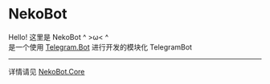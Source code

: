 # NekoBot

Hello! 这里是 NekoBot    ^ >ω< ^  
是一个使用 [Telegram.Bot](https://github.com/TelegramBots/telegram.bot) 进行开发的模块化 TelegramBot  

---
详情请见 [NekoBot.Core](https://github.com/LeZi9916/NekoBot.Core)